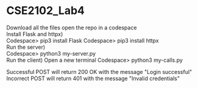 # CSE2102_Lab4

Download all the files open the repo in a codespace
<br>
Install Flask and httpx)
<br>
Codespace> pip3 install Flask
Codespace> pip3 install httpx
<br>
Run the server)
<br>
Codespace> python3 my-server.py
<br>
Run the client)
Open a new terminal
Codespace> python3 my-calls.py

Successful POST will return 200 OK with the message "Login successful"
Incorrect POST will return 401 with the message "Invalid credentials"
